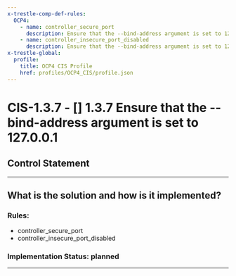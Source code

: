 ```yaml
---
x-trestle-comp-def-rules:
  OCP4:
    - name: controller_secure_port
      description: Ensure that the --bind-address argument is set to 127.0.0.1
    - name: controller_insecure_port_disabled
      description: Ensure that the --bind-address argument is set to 127.0.0.1
x-trestle-global:
  profile:
    title: OCP4 CIS Profile
    href: profiles/OCP4_CIS/profile.json
---
```


# CIS-1.3.7 - \[\] 1.3.7 Ensure that the --bind-address argument is set to 127.0.0.1

## Control Statement

______________________________________________________________________

## What is the solution and how is it implemented?

<!-- For implementation status enter one of: implemented, partial, planned, alternative, not-applicable -->

<!-- Note that the list of rules under ### Rules: is read-only and changes will not be captured after assembly to JSON -->

<!-- Add control implementation description here for control: CIS-1.3.7 -->

### Rules:

  - controller_secure_port
  - controller_insecure_port_disabled

### Implementation Status: planned

______________________________________________________________________
